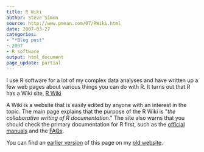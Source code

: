 ```yaml
---
title: R Wiki
author: Steve Simon
source: http://www.pmean.com/07/RWiki.html
date: 2007-03-27
categories:
- "*Blog post"
- 2007
- R software
output: html_document
page_update: partial
---
```


I use R software for a lot of my complex data analyses and have written up a few web pages about various things you can do with R. It turns out that R has a Wiki site, [R Wiki][rwi1]

A Wiki is a website that is easily edited by anyone with an interest in the topic. The main page explains that the purpose of the R Wiki is "*the collaborative writing of R documentation*." The site also warns that you should check the primary documentation for R first, such as the [official manuals][cra1] and the [FAQs][cra2].

You can find an [earlier version][sim1] of this page on my [old website][sim2].

[sim1]: http://www.pmean.com/07/RWiki.html
[sim2]: http://www.pmean.com

[cra1]: http://cran.r-project.org/manuals.html
[cra2]: http://cran.r-project.org/faqs.html
[rwi1]: http://wiki.r-project.org/rwiki/doku.php
